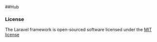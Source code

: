 ##Hub

### License

The Laravel framework is open-sourced software licensed under the [MIT license](http://opensource.org/licenses/MIT)

